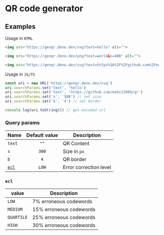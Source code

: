 # QR code generator

## Examples

Usage in `HTML`
```html
<img src="https://genqr.deno.dev/svg?text=hello" alt="">

<img src="https://genqr.deno.dev/png?text=world&s=400" alt="">

<img src="https://genqr.deno.dev/svg?text=https%3A%2F%2Fgithub.com%2Fmaks11060%2Fqr&s=500" alt="">
```

Usage in `JS/TS`
```ts
const uri = new URL('https://genqr.deno.dev/svg')
uri.searchParams.set('text', 'hello')
uri.searchParams.set('text', 'https://github.com/maks11060/qr')
uri.searchParams.set('s', '500') // set size
uri.searchParams.set('b', '4') // set border

console.log(uri.toString()) // get encoded url
```

### Query params

| Name          | Default value | Description            |
| ------------- | :-----------: | ---------------------- |
| `text`        |     `""`      | QR Content             |
| `s`           |     `300`     | Size in `px`           |
| `b`           |      `4`      | QR border              |
| [`ecl`](#ecl) |     `LOW`     | Error correction level |


### `ecl`

| value      | Description             |
| ---------- | ----------------------- |
| `LOW`      | 7% erroneous codewords  |
| `MEDIUM`   | 15% erroneous codewords |
| `QUARTILE` | 25% erroneous codewords |
| `HIGH`     | 30% erroneous codewords |
